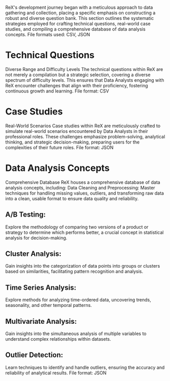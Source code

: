 ReX's development journey began with a meticulous approach to data gathering and collection, placing a specific emphasis on constructing a robust and diverse question bank. This section outlines the systematic strategies employed for crafting technical questions, real-world case studies, and compiling a comprehensive database of data analysis concepts.
File formats used: CSV, JSON

# Technical Questions
Diverse Range and Difficulty Levels
The technical questions within ReX are not merely a compilation but a strategic selection, covering a diverse spectrum of difficulty levels. This ensures that Data Analysts engaging with ReX encounter challenges that align with their proficiency, fostering continuous growth and learning.
File format: CSV

# Case Studies
Real-World Scenarios
Case studies within ReX are meticulously crafted to simulate real-world scenarios encountered by Data Analysts in their professional roles. These challenges emphasize problem-solving, analytical thinking, and strategic decision-making, preparing users for the complexities of their future roles.
File format: JSON

# Data Analysis Concepts
Comprehensive Database
ReX houses a comprehensive database of data analysis concepts, including:
Data Cleaning and Preprocessing:
Master techniques for handling missing values, outliers, and transforming raw data into a clean, usable format to ensure data quality and reliability.

## A/B Testing:
Explore the methodology of comparing two versions of a product or strategy to determine which performs better, a crucial concept in statistical analysis for decision-making.

## Cluster Analysis:
Gain insights into the categorization of data points into groups or clusters based on similarities, facilitating pattern recognition and analysis.

## Time Series Analysis:
Explore methods for analyzing time-ordered data, uncovering trends, seasonality, and other temporal patterns.

## Multivariate Analysis:
Gain insights into the simultaneous analysis of multiple variables to understand complex relationships within datasets.

## Outlier Detection:
Learn techniques to identify and handle outliers, ensuring the accuracy and reliability of analytical results.
File format: JSON
